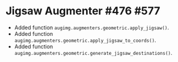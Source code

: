# Jigsaw Augmenter #476 #577

* Added function `augimg.augmenters.geometric.apply_jigsaw()`.
* Added function `augimg.augmenters.geometric.apply_jigsaw_to_coords()`.
* Added function `augimg.augmenters.geometric.generate_jigsaw_destinations()`.
